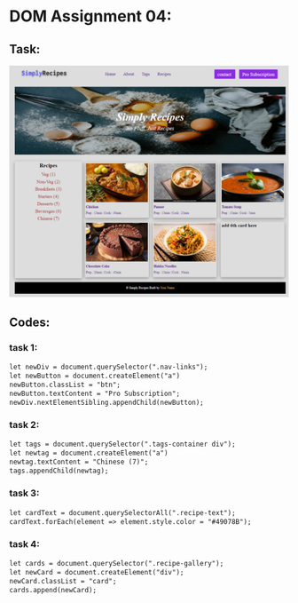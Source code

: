 # DOM Assignment 04:

## Task:
![output](./taskOutput.png)

## Codes:
### task 1:
    let newDiv = document.querySelector(".nav-links");
    let newButton = document.createElement("a")
    newButton.classList = "btn";
    newButton.textContent = "Pro Subscription";
    newDiv.nextElementSibling.appendChild(newButton);


### task 2:

    let tags = document.querySelector(".tags-container div");
    let newtag = document.createElement("a")
    newtag.textContent = "Chinese (7)";
    tags.appendChild(newtag);

### task 3:

    let cardText = document.querySelectorAll(".recipe-text");
    cardText.forEach(element => element.style.color = "#49078B");

### task 4:

    let cards = document.querySelector(".recipe-gallery");
    let newCard = document.createElement("div");
    newCard.classList = "card";
    cards.append(newCard);